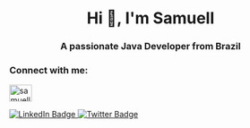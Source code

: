 <h1 align="center">Hi 👋, I'm Samuell</h1>
<h3 align="center">A passionate Java Developer from Brazil</h3>

<h3 align="left">Connect with me:</h3>
<p align="left">
<a href="https://linkedin.com/in/samuellralph/" target="blank"><img align="center" src="https://raw.githubusercontent.com/rahuldkjain/github-profile-readme-generator/master/src/images/icons/Social/linked-in-alt.svg" alt="samuellralph/" height="30" width="40" /></a>
</p>

<div id="badges">
  <a href="https://linkedin.com/in/samuellralph">
    <img src="https://img.shields.io/badge/LinkedIn-blue?style=for-the-badge&logo=linkedin&logoColor=white" alt="LinkedIn Badge"/>
  </a>
  <a href="https://twitter.com/samuellralph">
    <img src="https://img.shields.io/badge/Twitter-blue?style=for-the-badge&logo=twitter&logoColor=white" alt="Twitter Badge"/>
  </a>
</div>
